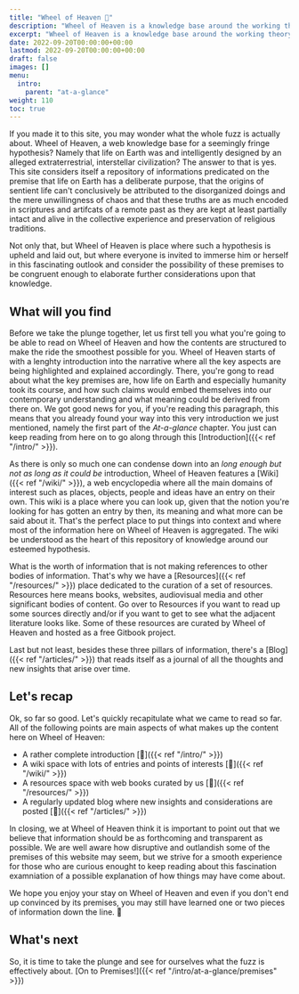 ```yaml
---
title: "Wheel of Heaven 🌌"
description: "Wheel of Heaven is a knowledge base around the working theory that life on Earth was intelligently designed by an extraterrestrial civilization, the so-called Elohim."
excerpt: "Wheel of Heaven is a knowledge base around the working theory that life on Earth was intelligently designed by an extraterrestrial civilization, the so-called Elohim."
date: 2022-09-20T00:00:00+00:00
lastmod: 2022-09-20T00:00:00+00:00
draft: false
images: []
menu:
  intro:
    parent: "at-a-glance"
weight: 110
toc: true
---
```


If you made it to this site, you may wonder what the whole fuzz is actually about. Wheel of Heaven, a web knowledge base for a seemingly fringe hypothesis? Namely that life on Earth was and intelligently designed by an alleged extraterrestrial, interstellar civilization? The answer to that is yes. This site considers itself a repository of informations predicated on the premise that life on Earth has a deliberate purpose, that the origins of sentient life can't conclusively be attributed to the disorganized doings and the mere unwillingness of chaos and that these truths are as much encoded in scriptures and artifcats of a remote past as they are kept at least partially intact and alive in the collective experience and preservation of religious traditions.

Not only that, but Wheel of Heaven is place where such a hypothesis is upheld and laid out, but where everyone is invited to immerse him or herself in this fascinating outlook and consider the possibility of these premises to be congruent enough to elaborate further considerations upon that knowledge.

## What will you find

Before we take the plunge together, let us first tell you what you're going to be able to read on Wheel of Heaven and how the contents are structured to make the ride the smoothest possible for you. Wheel of Heaven starts of with a lenghty introduction into the narrative where all the key aspects are being highlighted and explained accordingly. There, you're gong to read about what the key premises are, how life on Earth and especially humanity took its course, and how such claims would embed themselves into our contemporary understanding and what meaning could be derived from there on. We got good news for you, if you're reading this paragraph, this means that you already found your way into this very introduction we just mentioned, namely the first part of the _At-a-glance_ chapter. You just can keep reading from here on to go along through this [Introduction]({{< ref "/intro/" >}}).

As there is only so much one can condense down into an _long enough but not as long as it could be_ introduction, Wheel of Heaven features a [Wiki]({{< ref "/wiki/" >}}), a web encyclopedia where all the main domains of interest such as places, objects, people and ideas have an entry on their own. This wiki is a place where you can look up, given that the notion you're looking for has gotten an entry by then, its meaning and what more can be said about it. That's the perfect place to put things into context and where most of the information here on Wheel of Heaven is aggregated. The wiki be understood as the heart of this repository of knowledge around our esteemed hypothesis.

What is the worth of information that is not making references to other bodies of information. That's why we have a [Resources]({{< ref "/resources/" >}}) place dedicated to the curation of a set of resources. Resources here means books, websites, audiovisual media and other significant bodies of content. Go over to Resources if you want to read up some sources directly and/or if you want to get to see what the adjacent literature looks like. Some of these resources are curated by Wheel of Heaven and hosted as a free Gitbook project.

Last but not least, besides these three pillars of information, there's a [Blog]({{< ref "/articles/" >}}) that reads itself as a journal of all the thoughts and new insights that arise over time.

## Let's recap

Ok, so far so good. Let's quickly recapitulate what we came to read so far. All of the following points are main aspects of what makes up the content here on Wheel of Heaven:

- A rather complete introduction [🔗]({{< ref "/intro/" >}})
- A wiki space with lots of entries and points of interests [🔗]({{< ref "/wiki/" >}})
- A resources space with web books curated by us [🔗]({{< ref "/resources/" >}})
- A regularly updated blog where new insights and considerations are posted [🔗]({{< ref "/articles/" >}})

In closing, we at Wheel of Heaven think it is important to point out that we believe that information should be as forthcoming and transparent as possible. We are well aware how disruptive and outlandish some of the premises of this website may seem, but we strive for a smooth experience for those who are curious enought to keep reading about this fascination examniation of a possible explanation of how things may have come about.

We hope you enjoy your stay on Wheel of Heaven and even if you don't end up convinced by its premises, you may still have learned one or two pieces of information down the line. 🙏

## What's next

So, it is time to take the plunge and see for ourselves what the fuzz is effectively about. [On to Premises!]({{< ref "/intro/at-a-glance/premises" >}})
